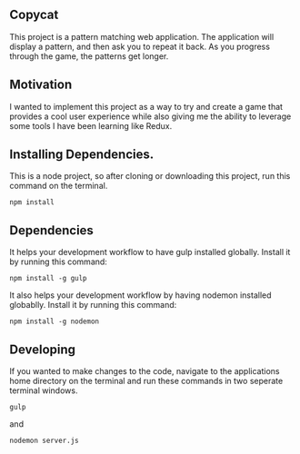 ## Copycat
This project is a pattern matching web application. The application will display a pattern, and then ask you to repeat it back. 
As you progress through the game, the patterns get longer.

## Motivation

I wanted to implement this project as a way to try and create a game that provides a cool user experience while also giving me
the ability to leverage some tools I have been learning like Redux.

## Installing Dependencies.
This is a node project, so after cloning or downloading this project, run this command on the terminal.

```
npm install
```

## Dependencies
It helps your development workflow to have gulp installed globally. Install it by running this command:

```
npm install -g gulp
```

It also helps your development workflow by having nodemon installed globablly. Install it by running this command:
```
npm install -g nodemon
```

## Developing

If you wanted to make changes to the code, navigate to the applications home directory on the terminal and run these commands 
in two seperate terminal windows.
```
gulp
```
and 
```
nodemon server.js
```
